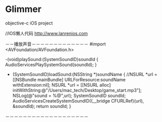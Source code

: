 # Glimmer
objective-c iOS project

//IOS懒人代码
http://www.lanrenios.com

－－播放声音－－－－－－－－－－－－－
#import <AVFoundation/AVFoundation.h>

-(void)playSound:(SystemSoundID)soundId
{
    AudioServicesPlaySystemSound(soundId);
}

- (SystemSoundID)loadSound:(NSString *)soundName
{
    //NSURL *url = [[NSBundle mainBundle] URLForResource:soundName withExtension:nil];
    NSURL *url = [[NSURL alloc] initWithString:@"/Users/mac_tech/Desktop/game_start.mp3"];
    NSLog(@"sound = %@",url);
    SystemSoundID soundId;
    AudioServicesCreateSystemSoundID((__bridge CFURLRef)(url), &soundId);
    return soundId;
}

－－－－－－－－－－－－－－－－－－－
